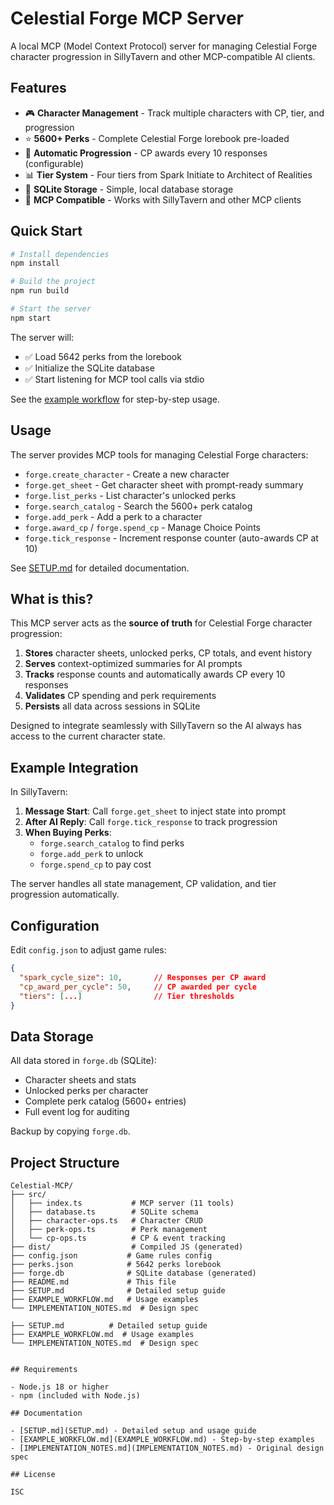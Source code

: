 # Celestial Forge MCP Server

A local MCP (Model Context Protocol) server for managing Celestial Forge character progression in SillyTavern and other MCP-compatible AI clients.

## Features

- 🎮 **Character Management** - Track multiple characters with CP, tier, and progression
- ⭐ **5600+ Perks** - Complete Celestial Forge lorebook pre-loaded
- 🔄 **Automatic Progression** - CP awards every 10 responses (configurable)
- 📊 **Tier System** - Four tiers from Spark Initiate to Architect of Realities
- 💾 **SQLite Storage** - Simple, local database storage
- 🔧 **MCP Compatible** - Works with SillyTavern and other MCP clients

## Quick Start

```bash
# Install dependencies
npm install

# Build the project
npm run build

# Start the server
npm start
```

The server will:
- ✅ Load 5642 perks from the lorebook
- ✅ Initialize the SQLite database
- ✅ Start listening for MCP tool calls via stdio

See the [example workflow](EXAMPLE_WORKFLOW.md) for step-by-step usage.

## Usage

The server provides MCP tools for managing Celestial Forge characters:

- `forge.create_character` - Create a new character
- `forge.get_sheet` - Get character sheet with prompt-ready summary
- `forge.list_perks` - List character's unlocked perks
- `forge.search_catalog` - Search the 5600+ perk catalog
- `forge.add_perk` - Add a perk to a character
- `forge.award_cp` / `forge.spend_cp` - Manage Choice Points
- `forge.tick_response` - Increment response counter (auto-awards CP at 10)

See [SETUP.md](SETUP.md) for detailed documentation.

## What is this?

This MCP server acts as the **source of truth** for Celestial Forge character progression:

1. **Stores** character sheets, unlocked perks, CP totals, and event history
2. **Serves** context-optimized summaries for AI prompts
3. **Tracks** response counts and automatically awards CP every 10 responses
4. **Validates** CP spending and perk requirements
5. **Persists** all data across sessions in SQLite

Designed to integrate seamlessly with SillyTavern so the AI always has access to the current character state.

## Example Integration

In SillyTavern:

1. **Message Start**: Call `forge.get_sheet` to inject state into prompt
2. **After AI Reply**: Call `forge.tick_response` to track progression
3. **When Buying Perks**: 
   - `forge.search_catalog` to find perks
   - `forge.add_perk` to unlock
   - `forge.spend_cp` to pay cost

The server handles all state management, CP validation, and tier progression automatically.

## Configuration

Edit `config.json` to adjust game rules:

```json
{
  "spark_cycle_size": 10,       // Responses per CP award
  "cp_award_per_cycle": 50,     // CP awarded per cycle
  "tiers": [...]                // Tier thresholds
}
```

## Data Storage

All data stored in `forge.db` (SQLite):
- Character sheets and stats
- Unlocked perks per character  
- Complete perk catalog (5600+ entries)
- Full event log for auditing

Backup by copying `forge.db`.

## Project Structure

```
Celestial-MCP/
├── src/
│   ├── index.ts           # MCP server (11 tools)
│   ├── database.ts        # SQLite schema
│   ├── character-ops.ts   # Character CRUD
│   ├── perk-ops.ts        # Perk management
│   └── cp-ops.ts          # CP & event tracking
├── dist/                  # Compiled JS (generated)
├── config.json           # Game rules config
├── perks.json            # 5642 perks lorebook
├── forge.db              # SQLite database (generated)
├── README.md             # This file
├── SETUP.md              # Detailed setup guide
├── EXAMPLE_WORKFLOW.md   # Usage examples
└── IMPLEMENTATION_NOTES.md  # Design spec
```
    ├── SETUP.md          # Detailed setup guide
    ├── EXAMPLE_WORKFLOW.md  # Usage examples
    └── IMPLEMENTATION_NOTES.md  # Design spec
```

## Requirements

- Node.js 18 or higher
- npm (included with Node.js)

## Documentation

- [SETUP.md](SETUP.md) - Detailed setup and usage guide
- [EXAMPLE_WORKFLOW.md](EXAMPLE_WORKFLOW.md) - Step-by-step examples
- [IMPLEMENTATION_NOTES.md](IMPLEMENTATION_NOTES.md) - Original design spec

## License

ISC
